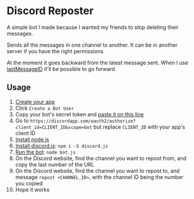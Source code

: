 # Discord Reposter
A simple bot I made because I wanted my friends to stop deleting their messages.

Sends all the messages in one channel to another. It can be in another server if you have the right permissions.

At the moment it goes backward from the latest message sent. When I use [lastMessageID](https://discord.js.org/#/docs/main/stable/class/TextChannel?scrollTo=lastMessageID) it'll be possible to go forward.

## Usage
1. [Create your app](https://discordapp.com/developers/applications/me)
2. Click `Create a Bot User`
3. Copy your bot's secret token and [paste it on this line](https://github.com/MysteryPancake/Discord-Reposter/blob/master/bot.js#L8)
4. Go to `https://discordapp.com/oauth2/authorize?client_id=CLIENT_ID&scope=bot` but replace `CLIENT_ID` with your app's client ID
5. [Install node.js](https://nodejs.org/en/download)
6. [Install discord.js](https://github.com/hydrabolt/discord.js): `npm i -S discord.js`
7. [Run the bot](https://github.com/MysteryPancake/Discord-Reposter/blob/master/bot.js): `node bot.js`
8. On the Discord website, find the channel you want to repost from, and copy the last number of the URL
9. On the Discord website, find the channel you want to repost to, and message `repost <CHANNEL_ID>`, with the channel ID being the number you copied
10. Hope it works
